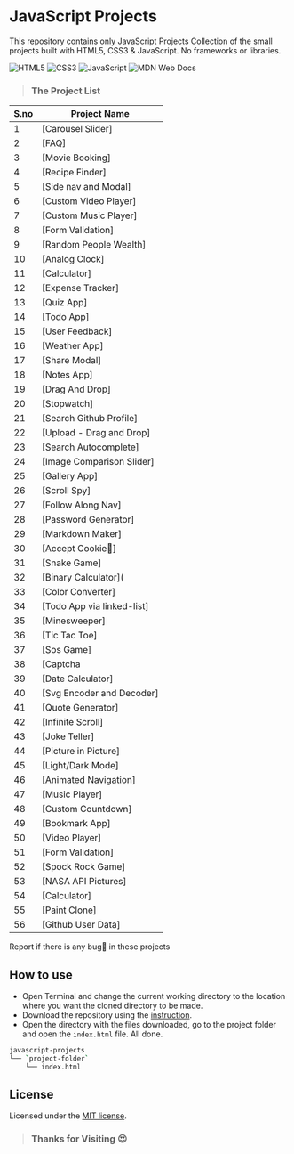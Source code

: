 # JavaScript Projects
This repository contains only JavaScript Projects
Collection of the small projects built with HTML5, CSS3 & JavaScript. No frameworks or libraries.

![HTML5](https://img.shields.io/badge/html5-%23E34F26.svg?style=for-the-badge&logo=html5&logoColor=white)
![CSS3](https://img.shields.io/badge/css3-%231572B6.svg?style=for-the-badge&logo=css3&logoColor=white)
![JavaScript](https://img.shields.io/badge/javascript-%23323330.svg?style=for-the-badge&logo=javascript&logoColor=%23F7DF1E)
![MDN Web Docs](https://img.shields.io/badge/MDN_Web_Docs-black?style=for-the-badge&logo=mdnwebdocs&logoColor=white)

> ### The Project List
 | S.no | Project Name |
 | ---- | ---- |
 | 1 | [Carousel Slider]|
 | 2 | [FAQ]|
 | 3 | [Movie Booking] |
 | 4 | [Recipe Finder]|
 | 5 | [Side nav and Modal] |
 | 6 | [Custom Video Player] |
 | 7 | [Custom Music Player] |
 | 8 | [Form Validation] |
 | 9 | [Random People Wealth]|
 | 10 | [Analog Clock] |
 | 11 | [Calculator]|
 | 12 | [Expense Tracker]|
 | 13 | [Quiz App] |
 | 14 | [Todo App]|
 | 15 | [User Feedback] |
 | 16 | [Weather App] |
 | 17 | [Share Modal] |
 | 18 | [Notes App] |
 | 19 | [Drag And Drop] |
 | 20 | [Stopwatch] |
 | 21 | [Search Github Profile] |
 | 22 | [Upload - Drag and Drop] |
 | 23 | [Search Autocomplete] |
 | 24 | [Image Comparison Slider] |
 | 25 | [Gallery App] |
 | 26 | [Scroll Spy] |
 | 27 | [Follow Along Nav] |
 | 28 | [Password Generator] |
 | 29 | [Markdown Maker] |
 | 30 | [Accept Cookie🍪] |
 | 31 | [Snake Game] |
 | 32 | [Binary Calculator]( |
 | 33 | [Color Converter] |
 | 34 | [Todo App via linked-list] |
 | 35 | [Minesweeper] |
 | 36 | [Tic Tac Toe] |
 | 37 | [Sos Game] |
 | 38 | [Captcha |
 | 39 | [Date Calculator] |
 | 40 | [Svg Encoder and Decoder] |
 | 41 | [Quote Generator] |
 | 42 | [Infinite Scroll] |
 | 43 | [Joke Teller]|
 | 44 | [Picture in Picture] |
 | 45 | [Light/Dark Mode] |
 | 46 | [Animated Navigation] |
 | 47 | [Music Player] |
 | 48 | [Custom Countdown] |
 | 49 | [Bookmark App] |
 | 50 | [Video Player]|
 | 51 | [Form Validation] |
 | 52 | [Spock Rock Game] |
 | 53 | [NASA API Pictures] |
 | 54 | [Calculator] |
 | 55 | [Paint Clone]|
 | 56 | [Github User Data] |

 
 Report if there is any bug🐛 in these projects


## How to use
* Open Terminal and change the current working directory to the location where you want the cloned directory to be made.
* Download the repository using the [instruction](https://help.github.com/en/github/creating-cloning-and-archiving-repositories/cloning-a-repository).
* Open the directory with the files downloaded, go to the project folder and open the `index.html` file. All done.

```bash
javascript-projects
└── `project-folder`
    └── index.html
```

## License
Licensed under the [MIT license](./LICENSE).


 > ### Thanks for Visiting 😍
 
 